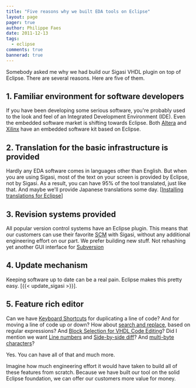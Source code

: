 ```yaml
---
title: "Five reasons why we built EDA tools on Eclipse"
layout: page 
pager: true
author: Philippe Faes
date: 2011-12-13
tags: 
  - eclipse
comments: true
bannerad: true
---
```


Somebody asked me why we had build our Sigasi VHDL plugin on top of Eclipse. There are several reasons. Here are five of them.

## 1. Familiar environment for software developers

If you have been developing some serious software, you're probably used to the look and feel of an Integrated Development Environment (IDE). Even the embedded software market is shifting towards Eclipse. Both [Altera](http://www.altera.com/devices/processor/nios2/tools/ni2-development_tools.html) and [Xilinx](https://www.xilinx.com/products/design-tools/software-zone.html) have an embedded software kit based on Eclipse.

## 2. Translation for the basic infrastructure is provided

Hardly any EDA software comes in languages other than English. But when you are using Sigasi, most of the text on your screen is provided by Eclipse, not by Sigasi. As a result, you can have 95% of the tool translated, just like that. And maybe we'll provide Japanese translations some day. \[[Installing translations for Eclipse](/tech/installing-translations-eclipse)\]

## 3. Revision systems provided

All popular version control systems have an Eclipse plugin. This means that our customers can use their favorite [SCM](http://en.wikipedia.org/wiki/Source_Code_Management) with Sigasi, without any additional engineering effort on our part. We prefer building new stuff. Not rehashing yet another GUI interface for [Subversion](http://subversion.tigris.org)

## 4. Update mechanism

Keeping software up to date can be a real pain. Eclipse makes this pretty easy. \[{{< update_sigasi >}}\]. 

## 5. Feature rich editor

Can we have [Keyboard Shortcuts](/manual/keyshortcuts) for duplicating a line of code? And for moving a line of code up or down? How about [search and replace](https://help.eclipse.org/photon/topic/org.eclipse.jdt.doc.user/reference/views/shared/ref-findreplace.htm?cp=1_4_7_1_0_2), based on regular expressions? And [Block Selection for VHDL Code Editing](/screencasts/block_selection_mode)? Did I mention we want [Line numbers](/manual/config#line-numbers) and [Side-by-side diff](/screencasts/side_by_side_diff)? And [multi-byte characters](/faq#does-sigasi-support-multi-byte-characters)?

Yes. You can have all of that and much more. 

Imagine how much engineering effort it would have taken to build all of these features from scratch. Because we have built our tool on the solid Eclipse foundation, we can offer our customers more value for money. 
